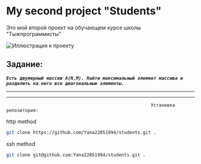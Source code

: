 # My second project "Students"

Это мой второй проект на обучающем курсе школы "Тыжпрограммисты" 

![Иллюстрация к проекту](https://encrypted-tbn0.gstatic.com/images?q=tbn:ANd9GcQpirLnW0LAFi7tVClj2NeWEpJyHznGYNldaqAMrI7kGlOcg6Zx)

## Задание:
***`Есть двумерный массив А(N,M). Найти максимальный элемент массива и разделить на него все диагональные элементы.`***

-----
-----

                                                          Установка репозитория:

http method
```sh
git clone https://github.com/Yana22051994/students.git .
```
ssh method
```sh
git clone git@github.com:Yana22051994/students.git .
```
